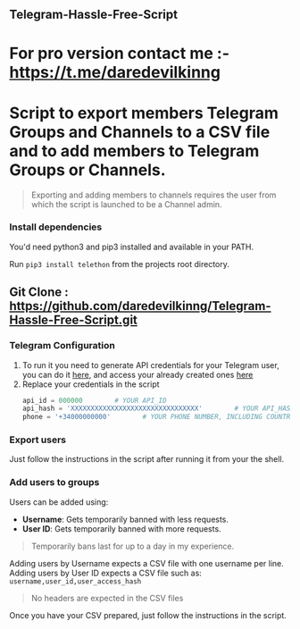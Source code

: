 ## Telegram-Hassle-Free-Script

# For pro version contact me :- https://t.me/daredevilkinng

# Script to export members Telegram Groups and Channels to a CSV file and to add members to Telegram Groups or Channels.

> Exporting and adding members to channels requires the user from which the script is launched to be a Channel admin.

### Install dependencies

You'd need python3 and pip3 installed and available in your PATH.

Run `pip3 install telethon` from the projects root directory.

## Git Clone  : https://github.com/daredevilkinng/Telegram-Hassle-Free-Script.git

### Telegram Configuration

1. To run it you need to generate API credentials for your Telegram user, you can do it [here](https://core.telegram.org/api/obtaining_api_id), and access your already created ones [here](https://my.telegram.org/apps)
2. Replace your credentials in the script
    ```python
    api_id = 000000        # YOUR API_ID
    api_hash = 'XXXXXXXXXXXXXXXXXXXXXXXXXXXXXXXX'        # YOUR API_HASH
    phone = '+34000000000'        # YOUR PHONE NUMBER, INCLUDING COUNTRY CODE
    ```

### Export users
Just follow the instructions in the script after running it from your the shell.

### Add users to groups

Users can be added using:
- **Username**: Gets temporarily banned with less requests.
- **User ID**: Gets temporarily banned with more requests.

> Temporarily bans last for up to a day in my experience.

Adding users by Username expects a CSV file with one username per line.
Adding users by User ID expects a CSV file such as: `username,user_id,user_access_hash`

> No headers are expected in the CSV files

Once you have your CSV prepared, just follow the instructions in the script.
